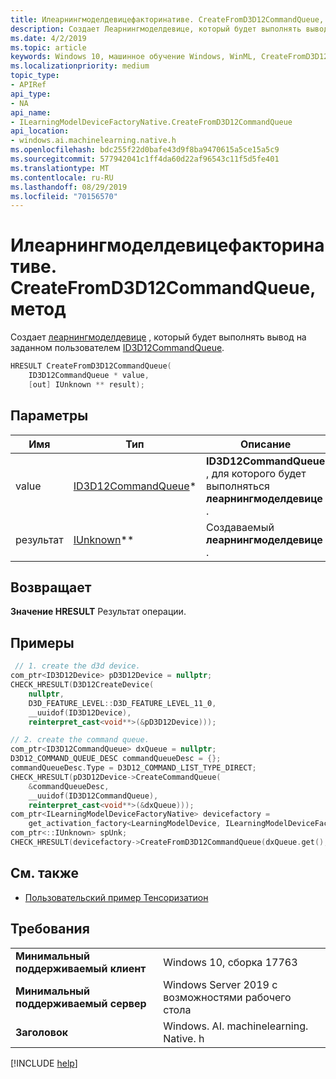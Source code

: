 ```yaml
---
title: Илеарнингмоделдевицефакторинативе. CreateFromD3D12CommandQueue, метод
description: Создает Леарнингмоделдевице, который будет выполнять вывод на заданном пользователем ID3D12CommandQueue.
ms.date: 4/2/2019
ms.topic: article
keywords: Windows 10, машинное обучение Windows, WinML, CreateFromD3D12CommandQueue
ms.localizationpriority: medium
topic_type:
- APIRef
api_type:
- NA
api_name:
- ILearningModelDeviceFactoryNative.CreateFromD3D12CommandQueue
api_location:
- windows.ai.machinelearning.native.h
ms.openlocfilehash: bdc255f22d0bafe43d9f8ba9470615a5ce15a5c9
ms.sourcegitcommit: 577942041c1ff4da60d22af96543c11f5d5fe401
ms.translationtype: MT
ms.contentlocale: ru-RU
ms.lasthandoff: 08/29/2019
ms.locfileid: "70156570"
---
```

# <a name="ilearningmodeldevicefactorynativecreatefromd3d12commandqueue-method"></a>Илеарнингмоделдевицефакторинативе. CreateFromD3D12CommandQueue, метод

Создает [леарнингмоделдевице](https://docs.microsoft.com/uwp/api/windows.ai.machinelearning.learningmodeldevice) , который будет выполнять вывод на заданном пользователем [ID3D12CommandQueue](https://docs.microsoft.com/windows/desktop/api/d3d12/nn-d3d12-id3d12commandqueue).

```cpp
HRESULT CreateFromD3D12CommandQueue(
    ID3D12CommandQueue * value,
    [out] IUnknown ** result);
```

## <a name="parameters"></a>Параметры

| Имя | Тип | Описание |
|------|------|-------------|
| value | [ID3D12CommandQueue](https://docs.microsoft.com/windows/desktop/api/d3d12/nn-d3d12-id3d12commandqueue)* | **ID3D12CommandQueue** , для которого будет выполняться **леарнингмоделдевице** . |
| результат | [IUnknown](https://docs.microsoft.com/windows/desktop/api/unknwn/nn-unknwn-iunknown)** | Создаваемый **леарнингмоделдевице** . |

## <a name="returns"></a>Возвращает

**Значение HRESULT** Результат операции.

## <a name="examples"></a>Примеры

```cpp
 // 1. create the d3d device.
com_ptr<ID3D12Device> pD3D12Device = nullptr;
CHECK_HRESULT(D3D12CreateDevice(
    nullptr,
    D3D_FEATURE_LEVEL::D3D_FEATURE_LEVEL_11_0,
    __uuidof(ID3D12Device),
    reinterpret_cast<void**>(&pD3D12Device)));

// 2. create the command queue.
com_ptr<ID3D12CommandQueue> dxQueue = nullptr;
D3D12_COMMAND_QUEUE_DESC commandQueueDesc = {};
commandQueueDesc.Type = D3D12_COMMAND_LIST_TYPE_DIRECT;
CHECK_HRESULT(pD3D12Device->CreateCommandQueue(
    &commandQueueDesc,
    __uuidof(ID3D12CommandQueue),
    reinterpret_cast<void**>(&dxQueue)));
com_ptr<ILearningModelDeviceFactoryNative> devicefactory =
    get_activation_factory<LearningModelDevice, ILearningModelDeviceFactoryNative>();
com_ptr<::IUnknown> spUnk;
CHECK_HRESULT(devicefactory->CreateFromD3D12CommandQueue(dxQueue.get(), spUnk.put()));
```

## <a name="see-also"></a>См. также

* [Пользовательский пример Тенсоризатион](https://github.com/Microsoft/Windows-Machine-Learning/tree/master/Samples/CustomTensorization)

## <a name="requirements"></a>Требования

| | |
|-|-|
| **Минимальный поддерживаемый клиент** | Windows 10, сборка 17763 |
| **Минимальный поддерживаемый сервер** | Windows Server 2019 с возможностями рабочего стола |
| **Заголовок** | Windows. AI. machinelearning. Native. h |

[!INCLUDE [help](../../includes/get-help.md)]
